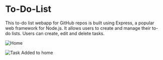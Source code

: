 # To-Do-List
This to-do list webapp for GitHub repos is built using Express, a popular web framework for Node.js. It allows users to create and manage their to-do lists.  Users can create, edit and delete tasks.  

![Home](https://user-images.githubusercontent.com/96329401/213934678-9ef8d562-d923-4931-ae40-d798742478ea.png)

![Task Added to home](https://user-images.githubusercontent.com/96329401/213934737-483771a7-7bb8-4979-8404-14438dcf61fa.png)
